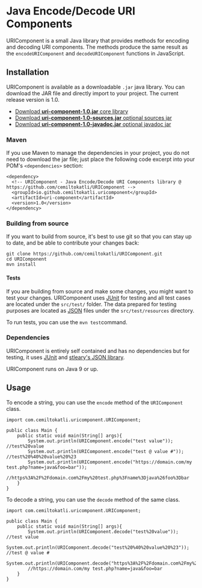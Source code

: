 # Java Encode/Decode URI Components
URIComponent is a small Java library that provides methods for encoding and decoding URI components. The methods produce the same result as the `encodeURIComponent` and `decodeURIComponent` functions in JavaScript.

## Installation
URIComponent is available as a downloadable `.jar` java library. You can download the JAR file and directly import to your project. The current release version is 1.0.

* [Download **uri-component-1.0.jar** core library](http://cemiltokatli.com/libs/uri-component/uri-component-1.0.jar)
* [Download **uri-component-1.0-sources.jar** optional sources jar](http://cemiltokatli.com/libs/uri-component/uri-component-1.0-sources.jar)
* [Download **uri-component-1.0-javadoc.jar** optional javadoc jar](http://cemiltokatli.com/libs/uri-component/uri-component-1.0-javadoc.jar)

### Maven
If you use Maven to manage the dependencies in your project, you do not need to download the jar file; just place the following code excerpt into your POM's `<dependencies>` section:

```
<dependency>
  <!-- URIComponent - Java Encode/Decode URI Components library @ https://github.com/cemiltokatli/URIComponent -->
  <groupId>io.github.cemiltokatli.uricomponent</groupId>
  <artifactId>uri-component</artifactId>
  <version>1.0</version>
</dependency>
```

### Building from source
If you want to build from source, it's best to use git so that you can stay up to date, and be able to contribute your changes back:

```
git clone https://github.com/cemiltokatli/URIComponent.git
cd URIComponent
mvn install
```

#### Tests
If you are building from source and make some changes, you might want to test your changes. URIComponent uses [JUnit](https://junit.org/junit5/) for testing and all test cases are located under the `src/test/` folder. The data prepared for testing purposes are located as [JSON](http://json.org/) files under the `src/test/resources` directory.

To run tests, you can use the `mvn test`command.

### Dependencies
URIComponent is entirely self contained and has no dependencies but for testing, it uses [JUnit](https://junit.org/junit5/) and [stleary's JSON library](https://github.com/stleary/JSON-java).

URIComponent runs on Java 9 or up.

## Usage
To encode a string, you can use the `encode` method of the `URIComponent` class.

```
import com.cemiltokatli.uricomponent.URIComponent;

public class Main {
    public static void main(String[] args){
        System.out.println(URIComponent.encode("test value")); //test%20value
        System.out.println(URIComponent.encode("test @ value #")); //test%20%40%20value%20%23
        System.out.println(URIComponent.encode("https://domain.com/my test.php?name=java&foo=bar"));
        //https%3A%2F%2Fdomain.com%2Fmy%20test.php%3Fname%3Djava%26foo%3Dbar
    }
}
```

To decode a string, you can use the `decode` method of the same class.

```
import com.cemiltokatli.uricomponent.URIComponent;

public class Main {
    public static void main(String[] args){
        System.out.println(URIComponent.decode("test%20value")); //test value
        System.out.println(URIComponent.decode("test%20%40%20value%20%23")); //test @ value #
        System.out.println(URIComponent.decode("https%3A%2F%2Fdomain.com%2Fmy%20test.php%3Fname%3Djava%26foo%3Dbar"));
        //https://domain.com/my test.php?name=java&foo=bar
    }
}
```


